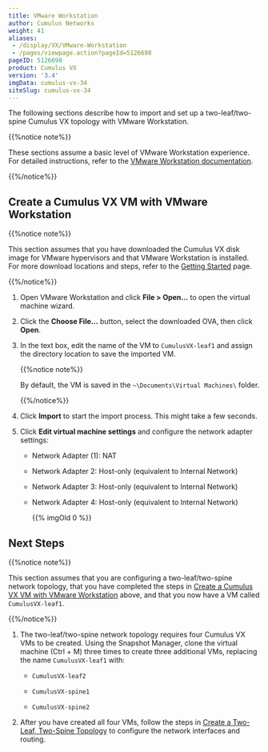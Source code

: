 ```yaml
---
title: VMware Workstation
author: Cumulus Networks
weight: 41
aliases:
 - /display/VX/VMware-Workstation
 - /pages/viewpage.action?pageId=5126698
pageID: 5126698
product: Cumulus VX
version: '3.4'
imgData: cumulus-vx-34
siteSlug: cumulus-vx-34
---
```

The following sections describe how to import and set up a
two-leaf/two-spine Cumulus VX topology with VMware Workstation.

{{%notice note%}}

These sections assume a basic level of VMware Workstation experience.
For detailed instructions, refer to the [VMware Workstation
documentation](https://www.vmware.com/support/pubs/ws_pubs.html).

{{%/notice%}}

## <span>Create a Cumulus VX VM with VMware Workstation</span>

{{%notice note%}}

This section assumes that you have downloaded the Cumulus VX disk image
for VMware hypervisors and that VMware Workstation is installed. For
more download locations and steps, refer to the [Getting
Started](/version/cumulus-vx-34/Getting-Started/) page.

{{%/notice%}}

1.  Open VMware Workstation and click **File \> Open...** to open the
    virtual machine wizard.

2.  Click the **Choose File...** button, select the downloaded OVA, then
    click **Open**.

3.  In the text box, edit the name of the VM to `CumulusVX-leaf1` and
    assign the directory location to save the imported VM.
    
    {{%notice note%}}
    
    By default, the VM is saved in the `~\Documents\Virtual Machines\`
    folder.
    
    {{%/notice%}}

4.  Click **Import** to start the import process. This might take a few
    seconds.

5.  Click **Edit virtual machine settings** and configure the network
    adapter settings:
    
      - Network Adapter (1): NAT
    
      - Network Adapter 2: Host-only (equivalent to Internal Network)
    
      - Network Adapter 3: Host-only (equivalent to Internal Network)
    
      - Network Adapter 4: Host-only (equivalent to Internal Network)
        
        {{% imgOld 0 %}}

## <span>Next Steps</span>

{{%notice note%}}

This section assumes that you are configuring a two-leaf/two-spine
network topology, that you have completed the steps in [Create a Cumulus
VX VM with VMware
Workstation](#src-5126698_VMwareWorkstation-CreateaCumulusVXVirtualMachinewithVMwareWorkstation)
above, and that you now have a VM called `CumulusVX-leaf1`.

{{%/notice%}}

1.  The two-leaf/two-spine network topology requires four Cumulus VX VMs
    to be created. Using the Snapshot Manager, clone the virtual machine
    (Ctrl + M) three times to create three additional VMs, replacing the
    name `CumulusVX-leaf1` with:
    
      - `CumulusVX-leaf2`
    
      - `CumulusVX-spine1`
    
      - `CumulusVX-spine2`

2.  After you have created all four VMs, follow the steps in [Create a
    Two-Leaf, Two-Spine
    Topology](/version/cumulus-vx-34/Create-a-Two-Leaf-Two-Spine-Topology)
    to configure the network interfaces and routing.

<article id="html-search-results" class="ht-content" style="display: none;">

</article>

<footer id="ht-footer">

</footer>
